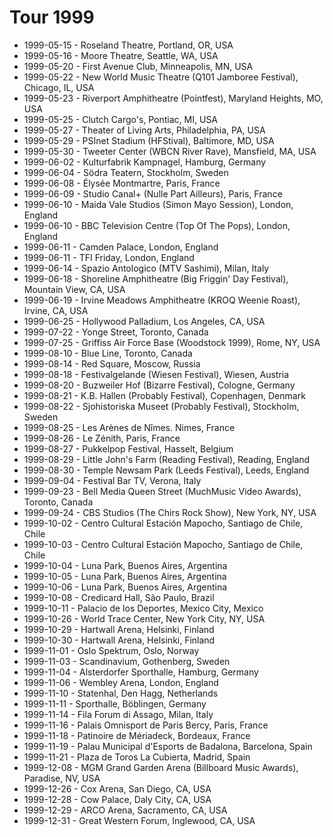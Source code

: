 # Tour 1999

* 1999-05-15 - Roseland Theatre, Portland, OR, USA
* 1999-05-16 - Moore Theatre, Seattle, WA, USA
* 1999-05-20 - First Avenue Club, Minneapolis, MN, USA
* 1999-05-22 - New World Music Theatre (Q101 Jamboree Festival), Chicago, IL, USA
* 1999-05-23 - Riverport Amphitheatre (Pointfest), Maryland Heights, MO, USA
* 1999-05-25 - Clutch Cargo's, Pontiac, MI, USA
* 1999-05-27 - Theater of Living Arts, Philadelphia, PA, USA
* 1999-05-29 - PSInet Stadium (HFStival), Baltimore, MD, USA
* 1999-05-30 - Tweeter Center (WBCN River Rave), Mansfield, MA, USA
* 1999-06-02 - Kulturfabrik Kampnagel, Hamburg, Germany
* 1999-06-04 - Södra Teatern, Stockholm, Sweden
* 1999-06-08 - Élysée Montmartre, Paris, France
* 1999-06-09 - Studio Canal+ (Nulle Part Ailleurs), Paris, France
* 1999-06-10 - Maida Vale Studios (Simon Mayo Session), London, England
* 1999-06-10 - BBC Television Centre (Top Of The Pops), London, England
* 1999-06-11 - Camden Palace, London, England
* 1999-06-11 - TFI Friday, London, England
* 1999-06-14 - Spazio Antologico (MTV Sashimi), Milan, Italy
* 1999-06-18 - Shoreline Amphitheatre (Big Friggin' Day Festival), Mountain View, CA, USA
* 1999-06-19 - Irvine Meadows Amphitheatre (KROQ Weenie Roast), Irvine, CA, USA
* 1999-06-25 - Hollywood Palladium, Los Angeles, CA, USA
* 1999-07-22 - Yonge Street, Toronto, Canada
* 1999-07-25 - Griffiss Air Force Base (Woodstock 1999), Rome, NY, USA
* 1999-08-10 - Blue Line, Toronto, Canada
* 1999-08-14 - Red Square, Moscow, Russia
* 1999-08-18 - Festivalgelande (Wiesen Festival), Wiesen, Austria
* 1999-08-20 - Buzweiler Hof (Bizarre Festival), Cologne, Germany
* 1999-08-21 - K.B. Hallen (Probably Festival), Copenhagen, Denmark
* 1999-08-22 - Sjohistoriska Museet (Probably Festival), Stockholm, Sweden
* 1999-08-25 - Les Arènes de Nîmes. Nimes, France
* 1999-08-26 - Le Zénith, Paris, France
* 1999-08-27 - Pukkelpop Festival, Hasselt, Belgium
* 1999-08-29 - Little John's Farm (Reading Festival), Reading, England
* 1999-08-30 - Temple Newsam Park (Leeds Festival), Leeds, England
* 1999-09-04 - Festival Bar TV, Verona, Italy
* 1999-09-23 - Bell Media Queen Street (MuchMusic Video Awards), Toronto, Canada
* 1999-09-24 - CBS Studios (The Chirs Rock Show), New York, NY, USA
* 1999-10-02 - Centro Cultural Estación Mapocho, Santiago de Chile, Chile
* 1999-10-03 - Centro Cultural Estación Mapocho, Santiago de Chile, Chile
* 1999-10-04 - Luna Park, Buenos Aires, Argentina
* 1999-10-05 - Luna Park, Buenos Aires, Argentina
* 1999-10-06 - Luna Park, Buenos Aires, Argentina
* 1999-10-08 - Credicard Hall, São Paulo, Brazil
* 1999-10-11 - Palacio de los Deportes, Mexico City, Mexico
* 1999-10-26 - World Trace Center, New York City, NY, USA
* 1999-10-29 - Hartwall Arena, Helsinki, Finland
* 1999-10-30 - Hartwall Arena, Helsinki, Finland
* 1999-11-01 - Oslo Spektrum, Oslo, Norway
* 1999-11-03 - Scandinavium, Gothenberg, Sweden
* 1999-11-04 - Alsterdorfer Sporthalle, Hamburg, Germany
* 1999-11-06 - Wembley Arena, London, England
* 1999-11-10 - Statenhal, Den Hagg, Netherlands
* 1999-11-11 - Sporthalle, Böblingen, Germany
* 1999-11-14 - Fila Forum di Assago, Milan, Italy
* 1999-11-16 - Palais Omnisport de Paris Bercy, Paris, France
* 1999-11-18 - Patinoire de Mériadeck, Bordeaux, France
* 1999-11-19 - Palau Municipal d'Esports de Badalona, Barcelona, Spain
* 1999-11-21 - Plaza de Toros La Cubierta, Madrid, Spain
* 1999-12-08 - MGM Grand Garden Arena (Billboard Music Awards), Paradise, NV, USA
* 1999-12-26 - Cox Arena, San Diego, CA, USA
* 1999-12-28 - Cow Palace, Daly City, CA, USA
* 1999-12-29 - ARCO Arena, Sacramento, CA, USA
* 1999-12-31 - Great Western Forum, Inglewood, CA, USA